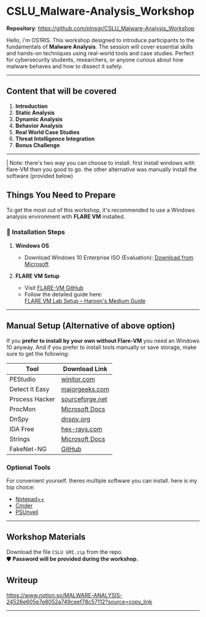 # CSLU_Malware-Analysis_Workshop

**Repository**: https://github.com/plnsgr/CSLU_Malware-Analysis_Workshop

Hello, i'm OS1RIS. This workshop designed to introduce participants to the fundamentals of **Malware Analysis**. The session will cover essential skills and hands-on techniques using real-world tools and case studies. Perfect for cybersecurity students, researchers, or anyone curious about how malware behaves and how to dissect it safely.

---

##  Content that will be covered

1. **Introduction**
2. **Static Analysis**
3. **Dynamic Analysis**
4. **Behavior Analysis**
5. **Real World Case Studies**
6. **Threat Intelligence Integration**
7. **Bonus Challenge**

---

| Note: there's two way you can choose to install. first install windows with flare-VM then you good to go. the other alternative was manually install the software (provided below)

## Things You Need to Prepare

To get the most out of this workshop, it's recommended to use a Windows analysis environment with **FLARE VM** installed.

### 🔧 Installation Steps

1. **Windows OS**
   - Download Windows 10 Enterprise ISO (Evaluation):
     [Download from Microsoft](https://www.microsoft.com/en-us/evalcenter/download-windows-10-enterprise)

2. **FLARE VM Setup**
   - Visit [FLARE-VM GitHub](https://github.com/mandiant/flare-vm)
   - Follow the detailed guide here:  
     [FLARE VM Lab Setup – Haroon's Medium Guide](https://medium.com/@haroon00525/flare-vm-lab-setup-isolated-lab-environment-for-malware-analysis-6e7c23af875)

---

## Manual Setup (Alternative of above option)

If you **prefer to install by your own without Flare-VM** you need an Windows 10 anyway. And if you prefer to install tools manually or save storage, make sure to get the following:

| Tool              | Download Link |
|-------------------|---------------|
| PEStudio          | [winitor.com](https://www.winitor.com/download) |
| Detect It Easy    | [majorgeeks.com](https://www.majorgeeks.com/files/details/detect_it_easy.html) |
| Process Hacker    | [sourceforge.net](https://sourceforge.net/projects/processhacker/) |
| ProcMon           | [Microsoft Docs](https://learn.microsoft.com/en-us/sysinternals/downloads/procmon) |
| DnSpy             | [dnspy.org](https://dnspy.org/) |
| IDA Free          | [hex-rays.com](https://hex-rays.com/ida-free) |
| Strings           | [Microsoft Docs](https://learn.microsoft.com/en-us/sysinternals/downloads/strings) |
| FakeNet-NG        | [GitHub](https://github.com/mandiant/flare-fakenet-ng) |

### Optional Tools

For convenient yourself. theres multiple software you can install. here is my top choice:

- [Notepad++](https://notepad-plus-plus.org/downloads/)
- [Cmder](https://cmder.app/)
- [PSUnveil](https://www.kahusecurity.com/tools.html)

---

## Workshop Materials

Download the file `CSLU GMI.zip` from the repo.  
🛡️ **Password will be provided during the workshop.**

## Writeup

https://www.notion.so/MALWARE-ANALYSIS-24526e605e7e8052a749ceef78c57112?source=copy_link

---

